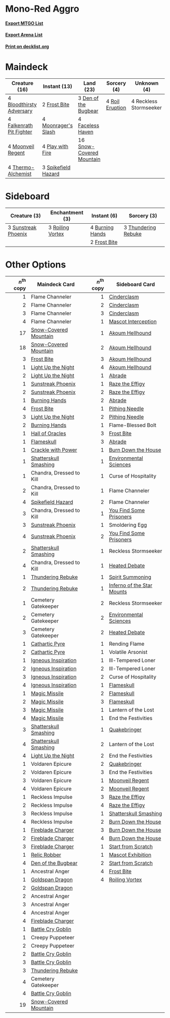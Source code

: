 # Mono-Red Aggro

#### [Export MTGO List](../collection/Mono-Red%20Aggro/Mono-Red%20Aggro.txt)
#### [Export Arena List](../collection/Mono-Red%20Aggro/Mono-Red%20Aggro_arena.txt)
#### [Print on decklist.org](http://decklist.org/?deckmain=4%09Bloodthirsty%20Adversary%0A3%09Den%20of%20the%20Bugbear%0A4%09Faceless%20Haven%0A4%09Falkenrath%20Pit%20Fighter%0A2%09Frost%20Bite%0A4%09Moonrager's%20Slash%0A4%09Moonveil%20Regent%0A4%09Play%20with%20Fire%0A4%09Reckless%20Stormseeker%0A4%09Roil%20Eruption%0A16%09Snow-Covered%20Mountain%0A3%09Spikefield%20Hazard%0A4%09Thermo-Alchemist&deckside=4%09Burning%20Hands%0A2%09Frost%20Bite%0A3%09Roiling%20Vortex%0A3%09Sunstreak%20Phoenix%0A3%09Thundering%20Rebuke)
# Maindeck

|                                           Creature (16)                                           |                                         Instant (13)                                         |                                             Land (23)                                             |                                       Sorcery (4)                                        |     Unknown (4)      |
|---------------------------------------------------------------------------------------------------|----------------------------------------------------------------------------------------------|---------------------------------------------------------------------------------------------------|------------------------------------------------------------------------------------------|----------------------|
|4 [Bloodthirsty Adversary](http://gatherer.wizards.com/Pages/Card/Details.aspx?multiverseid=534905)|2 [Frost Bite](http://gatherer.wizards.com/Pages/Card/Details.aspx?multiverseid=503750)       |3 [Den of the Bugbear](http://gatherer.wizards.com/Pages/Card/Details.aspx?multiverseid=527541)    |4 [Roil Eruption](http://gatherer.wizards.com/Pages/Card/Details.aspx?multiverseid=491796)|4 Reckless Stormseeker|
|4 [Falkenrath Pit Fighter](http://gatherer.wizards.com/Pages/Card/Details.aspx?multiverseid=534913)|4 [Moonrager's Slash](http://gatherer.wizards.com/Pages/Card/Details.aspx?multiverseid=534927)|4 [Faceless Haven](http://gatherer.wizards.com/Pages/Card/Details.aspx?multiverseid=503874)        |                                                                                          |                      |
|4 [Moonveil Regent](http://gatherer.wizards.com/Pages/Card/Details.aspx?multiverseid=534928)       |4 [Play with Fire](http://gatherer.wizards.com/Pages/Card/Details.aspx?multiverseid=534933)   |16 [Snow-Covered Mountain](http://gatherer.wizards.com/Pages/Card/Details.aspx?multiverseid=121233)|                                                                                          |                      |
|4 [Thermo-Alchemist](http://gatherer.wizards.com/Pages/Card/Details.aspx?multiverseid=414447)      |3 [Spikefield Hazard](http://gatherer.wizards.com/Pages/Card/Details.aspx?multiverseid=491809)|                                                                                                   |                                                                                          |                      |


# Sideboard

|                                         Creature (3)                                         |                                      Enchantment (3)                                      |                                       Instant (6)                                        |                                         Sorcery (3)                                          |
|----------------------------------------------------------------------------------------------|-------------------------------------------------------------------------------------------|------------------------------------------------------------------------------------------|----------------------------------------------------------------------------------------------|
|3 [Sunstreak Phoenix](http://gatherer.wizards.com/Pages/Card/Details.aspx?multiverseid=534944)|3 [Roiling Vortex](http://gatherer.wizards.com/Pages/Card/Details.aspx?multiverseid=491797)|4 [Burning Hands](http://gatherer.wizards.com/Pages/Card/Details.aspx?multiverseid=527422)|3 [Thundering Rebuke](http://gatherer.wizards.com/Pages/Card/Details.aspx?multiverseid=491814)|
|                                                                                              |                                                                                           |2 [Frost Bite](http://gatherer.wizards.com/Pages/Card/Details.aspx?multiverseid=503750)   |                                                                                              |


# Other Options

|*n*<sup>th</sup> copy|                                         Maindeck Card                                          |*n*<sup>th</sup> copy|                                           Sideboard Card                                            |
|--------------------:|------------------------------------------------------------------------------------------------|--------------------:|-----------------------------------------------------------------------------------------------------|
|                    1|Flame Channeler                                                                                 |                    1|[Cinderclasm](http://gatherer.wizards.com/Pages/Card/Details.aspx?multiverseid=491776)               |
|                    2|Flame Channeler                                                                                 |                    2|[Cinderclasm](http://gatherer.wizards.com/Pages/Card/Details.aspx?multiverseid=491776)               |
|                    3|Flame Channeler                                                                                 |                    3|[Cinderclasm](http://gatherer.wizards.com/Pages/Card/Details.aspx?multiverseid=491776)               |
|                    4|Flame Channeler                                                                                 |                    1|[Mascot Interception](http://gatherer.wizards.com/Pages/Card/Details.aspx?multiverseid=513587)       |
|                   17|[Snow-Covered Mountain](http://gatherer.wizards.com/Pages/Card/Details.aspx?multiverseid=121233)|                    1|[Akoum Hellhound](http://gatherer.wizards.com/Pages/Card/Details.aspx?multiverseid=491772)           |
|                   18|[Snow-Covered Mountain](http://gatherer.wizards.com/Pages/Card/Details.aspx?multiverseid=121233)|                    2|[Akoum Hellhound](http://gatherer.wizards.com/Pages/Card/Details.aspx?multiverseid=491772)           |
|                    3|[Frost Bite](http://gatherer.wizards.com/Pages/Card/Details.aspx?multiverseid=503750)           |                    3|[Akoum Hellhound](http://gatherer.wizards.com/Pages/Card/Details.aspx?multiverseid=491772)           |
|                    1|[Light Up the Night](http://gatherer.wizards.com/Pages/Card/Details.aspx?multiverseid=534925)   |                    4|[Akoum Hellhound](http://gatherer.wizards.com/Pages/Card/Details.aspx?multiverseid=491772)           |
|                    2|[Light Up the Night](http://gatherer.wizards.com/Pages/Card/Details.aspx?multiverseid=534925)   |                    1|[Abrade](http://gatherer.wizards.com/Pages/Card/Details.aspx?multiverseid=430772)                    |
|                    1|[Sunstreak Phoenix](http://gatherer.wizards.com/Pages/Card/Details.aspx?multiverseid=534944)    |                    1|[Raze the Effigy](http://gatherer.wizards.com/Pages/Card/Details.aspx?multiverseid=534935)           |
|                    2|[Sunstreak Phoenix](http://gatherer.wizards.com/Pages/Card/Details.aspx?multiverseid=534944)    |                    2|[Raze the Effigy](http://gatherer.wizards.com/Pages/Card/Details.aspx?multiverseid=534935)           |
|                    1|[Burning Hands](http://gatherer.wizards.com/Pages/Card/Details.aspx?multiverseid=527422)        |                    2|[Abrade](http://gatherer.wizards.com/Pages/Card/Details.aspx?multiverseid=430772)                    |
|                    4|[Frost Bite](http://gatherer.wizards.com/Pages/Card/Details.aspx?multiverseid=503750)           |                    1|[Pithing Needle](http://gatherer.wizards.com/Pages/Card/Details.aspx?multiverseid=129526)            |
|                    3|[Light Up the Night](http://gatherer.wizards.com/Pages/Card/Details.aspx?multiverseid=534925)   |                    2|[Pithing Needle](http://gatherer.wizards.com/Pages/Card/Details.aspx?multiverseid=129526)            |
|                    2|[Burning Hands](http://gatherer.wizards.com/Pages/Card/Details.aspx?multiverseid=527422)        |                    1|Flame-Blessed Bolt                                                                                   |
|                    1|[Hall of Oracles](http://gatherer.wizards.com/Pages/Card/Details.aspx?multiverseid=513759)      |                    3|[Frost Bite](http://gatherer.wizards.com/Pages/Card/Details.aspx?multiverseid=503750)                |
|                    1|[Flameskull](http://gatherer.wizards.com/Pages/Card/Details.aspx?multiverseid=527430)           |                    3|[Abrade](http://gatherer.wizards.com/Pages/Card/Details.aspx?multiverseid=430772)                    |
|                    1|[Crackle with Power](http://gatherer.wizards.com/Pages/Card/Details.aspx?multiverseid=513572)   |                    1|[Burn Down the House](http://gatherer.wizards.com/Pages/Card/Details.aspx?multiverseid=534907)       |
|                    1|[Shatterskull Smashing](http://gatherer.wizards.com/Pages/Card/Details.aspx?multiverseid=491802)|                    1|[Environmental Sciences](http://gatherer.wizards.com/Pages/Card/Details.aspx?multiverseid=513477)    |
|                    1|Chandra, Dressed to Kill                                                                        |                    1|Curse of Hospitality                                                                                 |
|                    2|Chandra, Dressed to Kill                                                                        |                    1|Flame Channeler                                                                                      |
|                    4|[Spikefield Hazard](http://gatherer.wizards.com/Pages/Card/Details.aspx?multiverseid=491809)    |                    2|Flame Channeler                                                                                      |
|                    3|Chandra, Dressed to Kill                                                                        |                    1|[You Find Some Prisoners](http://gatherer.wizards.com/Pages/Card/Details.aspx?multiverseid=527456)   |
|                    3|[Sunstreak Phoenix](http://gatherer.wizards.com/Pages/Card/Details.aspx?multiverseid=534944)    |                    1|Smoldering Egg                                                                                       |
|                    4|[Sunstreak Phoenix](http://gatherer.wizards.com/Pages/Card/Details.aspx?multiverseid=534944)    |                    2|[You Find Some Prisoners](http://gatherer.wizards.com/Pages/Card/Details.aspx?multiverseid=527456)   |
|                    2|[Shatterskull Smashing](http://gatherer.wizards.com/Pages/Card/Details.aspx?multiverseid=491802)|                    1|Reckless Stormseeker                                                                                 |
|                    4|Chandra, Dressed to Kill                                                                        |                    1|[Heated Debate](http://gatherer.wizards.com/Pages/Card/Details.aspx?multiverseid=513583)             |
|                    1|[Thundering Rebuke](http://gatherer.wizards.com/Pages/Card/Details.aspx?multiverseid=491814)    |                    1|[Spirit Summoning](http://gatherer.wizards.com/Pages/Card/Details.aspx?multiverseid=513728)          |
|                    2|[Thundering Rebuke](http://gatherer.wizards.com/Pages/Card/Details.aspx?multiverseid=491814)    |                    1|[Inferno of the Star Mounts](http://gatherer.wizards.com/Pages/Card/Details.aspx?multiverseid=527438)|
|                    1|Cemetery Gatekeeper                                                                             |                    2|Reckless Stormseeker                                                                                 |
|                    2|Cemetery Gatekeeper                                                                             |                    2|[Environmental Sciences](http://gatherer.wizards.com/Pages/Card/Details.aspx?multiverseid=513477)    |
|                    3|Cemetery Gatekeeper                                                                             |                    2|[Heated Debate](http://gatherer.wizards.com/Pages/Card/Details.aspx?multiverseid=513583)             |
|                    1|[Cathartic Pyre](http://gatherer.wizards.com/Pages/Card/Details.aspx?multiverseid=534909)       |                    1|Rending Flame                                                                                        |
|                    2|[Cathartic Pyre](http://gatherer.wizards.com/Pages/Card/Details.aspx?multiverseid=534909)       |                    1|Volatile Arsonist                                                                                    |
|                    1|[Igneous Inspiration](http://gatherer.wizards.com/Pages/Card/Details.aspx?multiverseid=513584)  |                    1|Ill-Tempered Loner                                                                                   |
|                    2|[Igneous Inspiration](http://gatherer.wizards.com/Pages/Card/Details.aspx?multiverseid=513584)  |                    2|Ill-Tempered Loner                                                                                   |
|                    3|[Igneous Inspiration](http://gatherer.wizards.com/Pages/Card/Details.aspx?multiverseid=513584)  |                    2|Curse of Hospitality                                                                                 |
|                    4|[Igneous Inspiration](http://gatherer.wizards.com/Pages/Card/Details.aspx?multiverseid=513584)  |                    1|[Flameskull](http://gatherer.wizards.com/Pages/Card/Details.aspx?multiverseid=527430)                |
|                    1|[Magic Missile](http://gatherer.wizards.com/Pages/Card/Details.aspx?multiverseid=527441)        |                    2|[Flameskull](http://gatherer.wizards.com/Pages/Card/Details.aspx?multiverseid=527430)                |
|                    2|[Magic Missile](http://gatherer.wizards.com/Pages/Card/Details.aspx?multiverseid=527441)        |                    3|[Flameskull](http://gatherer.wizards.com/Pages/Card/Details.aspx?multiverseid=527430)                |
|                    3|[Magic Missile](http://gatherer.wizards.com/Pages/Card/Details.aspx?multiverseid=527441)        |                    1|Lantern of the Lost                                                                                  |
|                    4|[Magic Missile](http://gatherer.wizards.com/Pages/Card/Details.aspx?multiverseid=527441)        |                    1|End the Festivities                                                                                  |
|                    3|[Shatterskull Smashing](http://gatherer.wizards.com/Pages/Card/Details.aspx?multiverseid=491802)|                    1|[Quakebringer](http://gatherer.wizards.com/Pages/Card/Details.aspx?multiverseid=503757)              |
|                    4|[Shatterskull Smashing](http://gatherer.wizards.com/Pages/Card/Details.aspx?multiverseid=491802)|                    2|Lantern of the Lost                                                                                  |
|                    4|[Light Up the Night](http://gatherer.wizards.com/Pages/Card/Details.aspx?multiverseid=534925)   |                    2|End the Festivities                                                                                  |
|                    1|Voldaren Epicure                                                                                |                    2|[Quakebringer](http://gatherer.wizards.com/Pages/Card/Details.aspx?multiverseid=503757)              |
|                    2|Voldaren Epicure                                                                                |                    3|End the Festivities                                                                                  |
|                    3|Voldaren Epicure                                                                                |                    1|[Moonveil Regent](http://gatherer.wizards.com/Pages/Card/Details.aspx?multiverseid=534928)           |
|                    4|Voldaren Epicure                                                                                |                    2|[Moonveil Regent](http://gatherer.wizards.com/Pages/Card/Details.aspx?multiverseid=534928)           |
|                    1|Reckless Impulse                                                                                |                    3|[Raze the Effigy](http://gatherer.wizards.com/Pages/Card/Details.aspx?multiverseid=534935)           |
|                    2|Reckless Impulse                                                                                |                    4|[Raze the Effigy](http://gatherer.wizards.com/Pages/Card/Details.aspx?multiverseid=534935)           |
|                    3|Reckless Impulse                                                                                |                    1|[Shatterskull Smashing](http://gatherer.wizards.com/Pages/Card/Details.aspx?multiverseid=491802)     |
|                    4|Reckless Impulse                                                                                |                    2|[Burn Down the House](http://gatherer.wizards.com/Pages/Card/Details.aspx?multiverseid=534907)       |
|                    1|[Fireblade Charger](http://gatherer.wizards.com/Pages/Card/Details.aspx?multiverseid=491779)    |                    3|[Burn Down the House](http://gatherer.wizards.com/Pages/Card/Details.aspx?multiverseid=534907)       |
|                    2|[Fireblade Charger](http://gatherer.wizards.com/Pages/Card/Details.aspx?multiverseid=491779)    |                    4|[Burn Down the House](http://gatherer.wizards.com/Pages/Card/Details.aspx?multiverseid=534907)       |
|                    3|[Fireblade Charger](http://gatherer.wizards.com/Pages/Card/Details.aspx?multiverseid=491779)    |                    1|[Start from Scratch](http://gatherer.wizards.com/Pages/Card/Details.aspx?multiverseid=513591)        |
|                    1|[Relic Robber](http://gatherer.wizards.com/Pages/Card/Details.aspx?multiverseid=491794)         |                    1|[Mascot Exhibition](http://gatherer.wizards.com/Pages/Card/Details.aspx?multiverseid=513481)         |
|                    4|[Den of the Bugbear](http://gatherer.wizards.com/Pages/Card/Details.aspx?multiverseid=527541)   |                    2|[Start from Scratch](http://gatherer.wizards.com/Pages/Card/Details.aspx?multiverseid=513591)        |
|                    1|Ancestral Anger                                                                                 |                    4|[Frost Bite](http://gatherer.wizards.com/Pages/Card/Details.aspx?multiverseid=503750)                |
|                    1|[Goldspan Dragon](http://gatherer.wizards.com/Pages/Card/Details.aspx?multiverseid=503751)      |                    4|[Roiling Vortex](http://gatherer.wizards.com/Pages/Card/Details.aspx?multiverseid=491797)            |
|                    2|[Goldspan Dragon](http://gatherer.wizards.com/Pages/Card/Details.aspx?multiverseid=503751)      |                     |                                                                                                     |
|                    2|Ancestral Anger                                                                                 |                     |                                                                                                     |
|                    3|Ancestral Anger                                                                                 |                     |                                                                                                     |
|                    4|Ancestral Anger                                                                                 |                     |                                                                                                     |
|                    4|[Fireblade Charger](http://gatherer.wizards.com/Pages/Card/Details.aspx?multiverseid=491779)    |                     |                                                                                                     |
|                    1|[Battle Cry Goblin](http://gatherer.wizards.com/Pages/Card/Details.aspx?multiverseid=527419)    |                     |                                                                                                     |
|                    1|Creepy Puppeteer                                                                                |                     |                                                                                                     |
|                    2|Creepy Puppeteer                                                                                |                     |                                                                                                     |
|                    2|[Battle Cry Goblin](http://gatherer.wizards.com/Pages/Card/Details.aspx?multiverseid=527419)    |                     |                                                                                                     |
|                    3|[Battle Cry Goblin](http://gatherer.wizards.com/Pages/Card/Details.aspx?multiverseid=527419)    |                     |                                                                                                     |
|                    3|[Thundering Rebuke](http://gatherer.wizards.com/Pages/Card/Details.aspx?multiverseid=491814)    |                     |                                                                                                     |
|                    4|Cemetery Gatekeeper                                                                             |                     |                                                                                                     |
|                    4|[Battle Cry Goblin](http://gatherer.wizards.com/Pages/Card/Details.aspx?multiverseid=527419)    |                     |                                                                                                     |
|                   19|[Snow-Covered Mountain](http://gatherer.wizards.com/Pages/Card/Details.aspx?multiverseid=121233)|                     |                                                                                                     |

